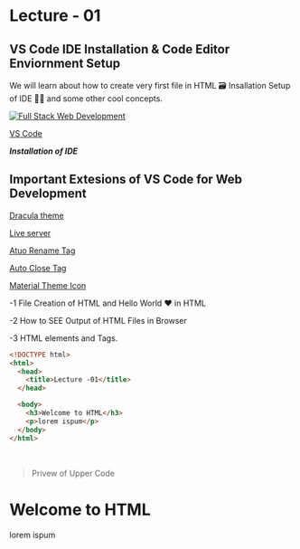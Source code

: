 # Lecture - 01

## VS Code IDE Installation & Code Editor Enviornment Setup

We will learn about how to create very first file in HTML 🗃️ Insallation Setup of IDE 🧑‍💻 and some other cool concepts.

[![Full Stack Web Development](https://i.ytimg.com/an_webp/YnbVDaPfHE0/mqdefault_6s.webp?du=3000&sqp=COaA9p4G&rs=AOn4CLCv9wYva1OWWzX5Ykv7naOCh8UB_A "Lecture 1 Vs Code Installation and Envoirnment Setup")](https://youtube.com/watch?v=GKBkhQ5LMKg&si=EnSIkaIECMiOmarE)

[VS Code](https://code.visualstudio.com/ "Download VS Code")

**_Installation of IDE_**

## Important Extesions of VS Code for Web Development

[Dracula theme](https://marketplace.visualstudio.com/publishers/dracula-theme "Dracula")

[Live server](https://marketplace.visualstudio.com/items?itemName=ritwickdey.LiveServer "Live Server")

[Atuo Rename Tag](https://marketplace.visualstudio.com/items?itemName=formulahendry.auto-rename-tag "Auto Rename Tags")

[Auto Close Tag](https://marketplace.visualstudio.com/items?itemName=formulahendry.auto-close-tag "Auto Close Tag")

[Material Theme Icon](https://marketplace.visualstudio.com/items?itemName=Equinusocio.vsc-material-theme-icons "Material Theme Icon")

-1 File Creation of HTML and Hello World ❤️ in HTML

-2 How to SEE Output of HTML Files in Browser

-3 HTML elements and Tags.

```html
<!DOCTYPE html>
<html>
  <head>
    <title>Lecture -01</title>
  </head>

  <body>
    <h3>Welcome to HTML</h3>
    <p>lorem ispum</p>
  </body>
</html>
```

<br>

> Privew of Upper Code

<!DOCTYPE html>
<html>

<head>
<title> Lecture -01</title>
</head>

<body>

<h1> Welcome to HTML</h1>
<p>lorem ispum</p>

</body>
</html>

